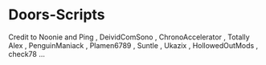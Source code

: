 # Doors-Scripts
Credit to Noonie and Ping , DeividComSono , ChronoAccelerator , Totally Alex , PenguinManiack , Plamen6789 , Suntle , Ukazix , HollowedOutMods , check78 ...
